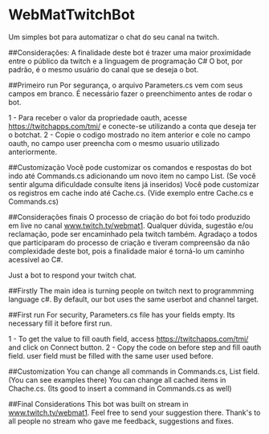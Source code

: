 # WebMatTwitchBot
Um simples bot para automatizar o chat do seu canal na twitch.

##Considerações:
  A finalidade deste bot é trazer uma maior proximidade entre o público da twitch e a linguagem de programação C#
  O bot, por padrão, é o mesmo usuário do canal que se deseja o bot.

##Primeiro run
  Por segurança, o arquivo Parameters.cs vem com seus campos em branco. É necessário fazer o preenchimento antes de rodar o bot.
  
  1 - Para receber o valor da propriedade oauth, acesse https://twitchapps.com/tmi/ e conecte-se utilizando a conta que deseja ter o botchat.
  2 - Copie o codigo mostrado no item anterior e cole no campo oauth, no campo user preencha com o mesmo usuario utilizado anteriormente.
  
##Customização
  Você pode customizar os comandos e respostas do bot indo até Commands.cs adicionando um novo item no campo List. (Se você sentir alguma dificuldade consulte itens já inseridos)
  Você pode customizar os registros em cache indo até Cache.cs. (Vide exemplo entre Cache.cs e Commands.cs)
  
##Considerações finais
  O processo de criação do bot foi todo produzido em live no canal www.twitch.tv/webmat1. Qualquer dúvida, sugestão e/ou reclamação, pode ser encaminhado pela twitch também.
  Agradaço a todos que participaram do processo de criação e tiveram compreensão da não complexidade deste bot, pois a finalidade maior é torná-lo um caminho acessivel ao C#.
  
  
  
Just a bot to respond your twitch chat.

##Firstly
  The main idea is turning people on twitch next to programmming language c#.
  By default, our bot uses the same userbot and channel target.

##First run
  For security, Parameters.cs file has your fields empty. Its necessary fill it before first run.

  1 - To get the value to fill oauth field, access https://twitchapps.com/tmi/ and click on Connect button.
  2 - Copy the code on before step and fill oauth field. user field must be filled with the same user used before.

##Customization
  You can change all commands in Commands.cs, List field. (You can see examples there)
  You can change all cached items in Chache.cs. (Its good to insert a command in Commands.cs as well)

##Final Considerations
  This bot was built on stream in www.twitch.tv/webmat1. Feel free to send your suggestion there.
  Thank's to all people no stream who gave me feedback, suggestions and fixes.
